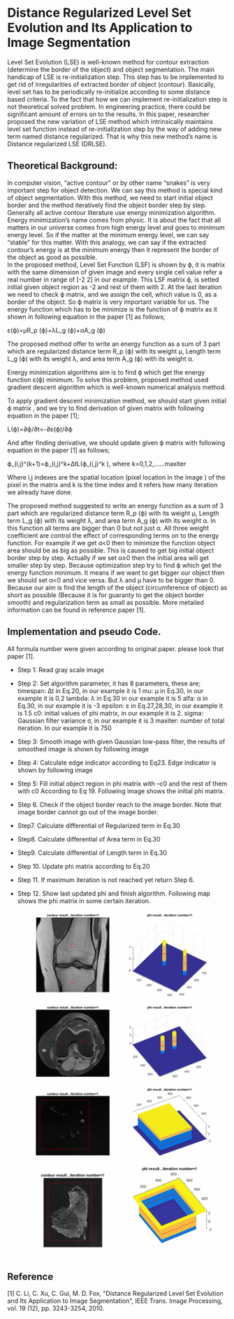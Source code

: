 # Distance Regularized Level Set Evolution and Its Application to Image Segmentation
Level Set Evolution (LSE) is well-known method for contour extraction (determine the border of the object) and object segmentation. The main handicap of LSE is re-initialization step. This step has to be implemented to get rid of irregularities of extracted border of object (contour). Basically, level set has to be periodically re-initialize according to some distance based criteria. To the fact that how we can implement re-initialization step is not theoretical solved problem. In engineering practice, there could be significant amount of errors on to the results. In this paper, researcher proposed the new variation of LSE method which intrinsically maintains level set function instead of re-initialization step by the way of adding new term named distance regularized. That is why this new method’s name is Distance regularized LSE (DRLSE). 

## Theoretical Background:
In computer vision, “active contour” or by other name “snakes” is very important step for object detection. We can say this method is special kind of object segmentation. With this method, we need to start initial object border and the method iteratively find the object border step by step. Generally all active contour literature use energy minimization algorithm. Energy minimization’s name comes from physic. It is about the fact that all matters in our universe comes from high energy level and goes to minimum energy level. So if the matter at the minimum energy level, we can say “stable” for this matter. With this analogy, we can say if the extracted contour’s energy is at the minimum energy then it represent the border of the object as good as possible.  
In the proposed method, Level Set Function (LSF) is shown by ϕ, it is matrix with the same dimension of given image and every single cell value refer a real number in range of [-2 2] in our example. This LSF matrix ϕ, is setted initial given object region as -2 and rest of them with 2. At the last iteration we need to check  ϕ matrix, and we assign the cell, which value is 0, as a border of the object. So ϕ matrix is very important variable for us. The energy function which has to be minimize is the function of ϕ matrix as it shown in following equation in the paper [1] as follows;

ε(ϕ)=μR_p (ϕ)+λL_g (ϕ)+αA_g (ϕ)

The proposed method offer to write an energy function as a sum of 3 part which are regularized distance term R_p (ϕ)  with its weight μ, Length term L_g (ϕ)  with its weight λ, and area term A_g (ϕ)  with its weight α.  

Energy minimization algorithms aim is to find ϕ which get the energy function ε(ϕ) minimum. To solve this problem, proposed method used gradient descent algorithm which is well-known numerical analysis method.

To apply gradient descent minimization method,  we should start given initial  ϕ matrix , and we try to find derivation of given matrix with following equation in the paper [1];

L(ϕ)=∂ϕ/∂t=-∂ε(ϕ)/∂ϕ

And after finding derivative, we should update given ϕ matrix with following equation in the paper [1] as follows;

ϕ_(i,j)^(k+1)=ϕ_(i,j)^k+ΔtL(ϕ_(i,j)^k ),     where k=0,1,2,……maxiter

Where i,j indexes are the spatial location (pixel location in the image ) of the pixel in the matrix and k is the time index and it refers how many iteration we already have done.

The proposed method suggested to write an energy function as a sum of 3 part which are regularized distance term R_p (ϕ)  with its weight μ, Length term L_g (ϕ)  with its weight λ, and area term A_g (ϕ)  with its weight α.  In this function all terms are bigger than 0 but not just α. All three weight coefficient are control the effect of corresponding terms on to the energy function. For example if we get α<0 then to minimize the function object area should be as big as possible. This is caused to get big initial object border step by step. Actually if we set α≥0 then the initial area will get smaller step by step. Because optimization step try to find ϕ which get the energy function minimum. It means if we want to get bigger our object then we should set α<0 and vice versa. But λ and μ have to be bigger than 0. Because our aim is find the length of the object (circumference of object) as short as possible (Because it is for guaranty to get the object border smooth) and regularization term as small as possible. More metailed information can be found in reference paper [1].

## Implementation and pseudo Code.
All formula number were given according to original paper. please look that paper [1].
* Step 1: Read gray scale image

* Step 2: Set algorithm parameter, it has 8 parameters, these are; 
	timespan: Δt in Eq.20, in our example it is 1
	mu:  μ in Eq.30, in our example it is 0.2
	lambda:  λ in Eq.30 in our example it is 5
	alfa: α in Eq.30, in our example it is -3
	epsilon: ε in Eq.27,28,30, in our example it is 1.5
	c0: initial values of phi matrix, in our example it is 2.
	sigma: Gaussian filter variance σ, in our example it is 3
	maxiter: number of total iteration. In our example it is 750 
  
* Step 3: Smooth image with given Gaussian low-pass filter, the results of smoothed image is shown by following image

* Step 4: Calculate edge indicator according to Eq23. Edge indicator is shown by following image

* Step 5: Fill initial object region in phi matrix with –c0 and the rest of them with c0 According to Eq 19. Following image shows the initial phi matrix.

* Step 6. Check if the object border reach to the image border. Note that image border cannot go out of the image border.

* Step7. Calculate differential of Regularized term in Eq.30

* Step8. Calculate differential of Area term in Eq.30

* Step9. Calculate differential of Length term in Eq.30

* Step 10. Update phi matrix according to Eq.20

* Step 11. If maximum iteration is not reached yet return Step 6.

* Step 12. Show last updated phi and finish algorithm. Following map shows the phi matrix in some certain iteration.


![Alt Text](Outputs/bone.gif)
![Alt Text](Outputs/femur.gif)
![Alt Text](Outputs/capeverde.gif)
![Alt Text](Outputs/eigg.gif)


## Reference
[1] C. Li, C. Xu, C. Gui, M. D. Fox, "Distance Regularized Level Set Evolution and Its Application to Image Segmentation", IEEE Trans. Image Processing, vol. 19 (12), pp. 3243-3254, 2010.
